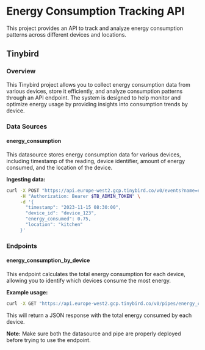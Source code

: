 
# Energy Consumption Tracking API

This project provides an API to track and analyze energy consumption patterns across different devices and locations.

## Tinybird

### Overview

This Tinybird project allows you to collect energy consumption data from various devices, store it efficiently, and analyze consumption patterns through an API endpoint. The system is designed to help monitor and optimize energy usage by providing insights into consumption trends by device.

### Data Sources

#### energy_consumption

This datasource stores energy consumption data for various devices, including timestamp of the reading, device identifier, amount of energy consumed, and the location of the device.

**Ingesting data:**

```bash
curl -X POST "https://api.europe-west2.gcp.tinybird.co/v0/events?name=energy_consumption" \
     -H "Authorization: Bearer $TB_ADMIN_TOKEN" \
     -d '{
       "timestamp": "2023-11-15 08:30:00",
       "device_id": "device_123",
       "energy_consumed": 0.75,
       "location": "kitchen"
     }'
```

### Endpoints

#### energy_consumption_by_device

This endpoint calculates the total energy consumption for each device, allowing you to identify which devices consume the most energy.

**Example usage:**

```bash
curl -X GET "https://api.europe-west2.gcp.tinybird.co/v0/pipes/energy_consumption_by_device.json?token=$TB_ADMIN_TOKEN"
```

This will return a JSON response with the total energy consumed by each device.

**Note:** Make sure both the datasource and pipe are properly deployed before trying to use the endpoint. 

